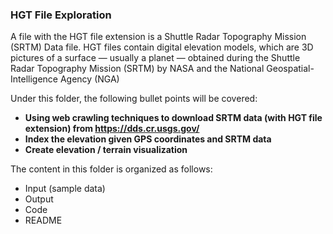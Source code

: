 ### HGT File Exploration

A file with the HGT file extension is a Shuttle Radar Topography Mission (SRTM) Data file. 
HGT files contain digital elevation models, which are 3D pictures of a surface — usually a planet — obtained during the Shuttle Radar Topography Mission (SRTM) by NASA and the National Geospatial-Intelligence Agency (NGA)

Under this folder, the following bullet points will be covered:
- **Using web crawling techniques to download SRTM data (with HGT file extension) from <https://dds.cr.usgs.gov/>**
- **Index the elevation given GPS coordinates and SRTM data**
- **Create elevation / terrain visualization**

The content in this folder is organized as follows:
- Input (sample data)
- Output
- Code
- README

